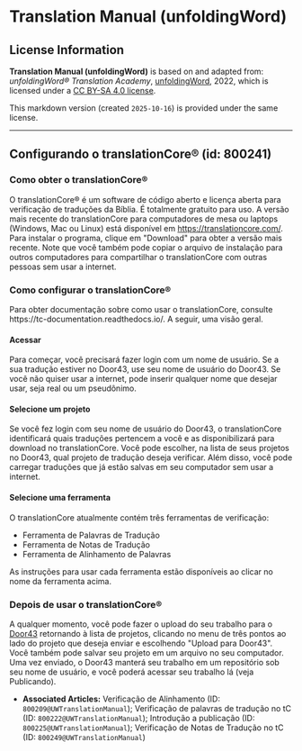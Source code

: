 # Translation Manual (unfoldingWord)

## License Information

**Translation Manual (unfoldingWord)** is based on and adapted from: _unfoldingWord® Translation Academy_, [unfoldingWord](https://unfoldingword.org/utw), 2022, which is licensed under a [CC BY-SA 4.0 license](https://creativecommons.org/licenses/by-sa/4.0/legalcode.en).

This markdown version (created `2025-10-16`) is provided under the same license.



--------------------------------

## Configurando o translationCore® (id: 800241)

### Como obter o translationCore®

O translationCore® é um software de código aberto e licença aberta para verificação de traduções da Bíblia. É totalmente gratuito para uso. A versão mais recente do translationCore para computadores de mesa ou laptops (Windows, Mac ou Linux) está disponível em https://translationcore.com/. Para instalar o programa, clique em "Download" para obter a versão mais recente. Note que você também pode copiar o arquivo de instalação para outros computadores para compartilhar o translationCore com outras pessoas sem usar a internet.

### Como configurar o translationCore®

Para obter documentação sobre como usar o translationCore, consulte https://tc\-documentation.readthedocs.io/. A seguir, uma visão geral.

#### Acessar

Para começar, você precisará fazer login com um nome de usuário. Se a sua tradução estiver no Door43, use seu nome de usuário do Door43\. Se você não quiser usar a internet, pode inserir qualquer nome que desejar usar, seja real ou um pseudônimo.

#### Selecione um projeto

Se você fez login com seu nome de usuário do Door43, o translationCore identificará quais traduções pertencem a você e as disponibilizará para download no translationCore. Você pode escolher, na lista de seus projetos no Door43, qual projeto de tradução deseja verificar. Além disso, você pode carregar traduções que já estão salvas em seu computador sem usar a internet.

#### Selecione uma ferramenta

O translationCore atualmente contém três ferramentas de verificação:

* Ferramenta de Palavras de Tradução
* Ferramenta de Notas de Tradução
* Ferramenta de Alinhamento de Palavras

As instruções para usar cada ferramenta estão disponíveis ao clicar no nome da ferramenta acima.

### Depois de usar o translationCore®

A qualquer momento, você pode fazer o upload do seu trabalho para o [Door43](https://git.door43.org) retornando à lista de projetos, clicando no menu de três pontos ao lado do projeto que deseja enviar e escolhendo "Upload para Door43". Você também pode salvar seu projeto em um arquivo no seu computador. Uma vez enviado, o Door43 manterá seu trabalho em um repositório sob seu nome de usuário, e você poderá acessar seu trabalho lá (veja Publicando).

* **Associated Articles:** Verificação de Alinhamento (ID: `800209@UWTranslationManual`); Verificação de palavras de tradução no tC (ID: `800222@UWTranslationManual`); Introdução a publicação (ID: `800225@UWTranslationManual`); Verificação de Notas de Tradução no tC (ID: `800249@UWTranslationManual`)

